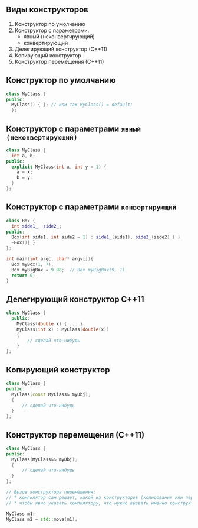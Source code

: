Виды конструкторов
---

1. Конструктор по умолчанию
2. Конструктор с параметрами:
    * явный (неконвертирующий) 
    * конвертирующий
3. Делегирующий конструктор (С++11)
4. Копирующий конструктор
5. Конструктор перемещения (С++11)

Конструктор по умолчанию
---

```cpp
class MyClass {
public:
  MyClass() { }; // или так MyClass() = default; 
  };
```

Конструктор с параметрами `явный (неконвертирующий)`
---

```cpp
class MyClass {
  int a, b;
public:
  explicit MyClass(int x, int y = 1) { 
    a = x; 
    b = y;
  } 
};
```

Конструктор с параметрами `конвертирующий`
---

```cpp
class Box {
  int side1_, side2_;
public:
  Box(int side1, int side2 = 1) : side1_(side1), side2_(side2) { }
  ~Box(){ }
};

int main(int argc, char* argv[]){
  Box myBox(1, 7);
  Box myBigBox = 9.98;  // Box myBigBox(9, 1)
  return 0;
}
```

Делегирующий конструктор C++11
---

```cpp
class MyClass {
  public:
    MyClass(double x) { ... }
    MyClass(int x) : MyClass(double(x))
    {
        // сделай что-нибудь
    }
};
```

Копирующий конструктор
---

```cpp
class MyClass {
public:
  MyClass(const MyClass& myObj);
  {
      // сделай что-нибудь
  }
};
```

Конструктор перемещения (С++11)
---

```cpp
class MyClass {
public:
  MyClass(MyClass&& myObj);
  {
      // сделай что-нибудь
  }
};

// Вызов конструктора перемещения:
// * компилятор сам решает, какой из конструкторов (копирования или перемещения) вызвать
// * чтобы явно указать компилятору, что нужно вызвать именно конструктор перемещения, имя вызываемого объекта передается в функцию std::move

MyClass m1;
MyClass m2 = std::move(m1);
```
